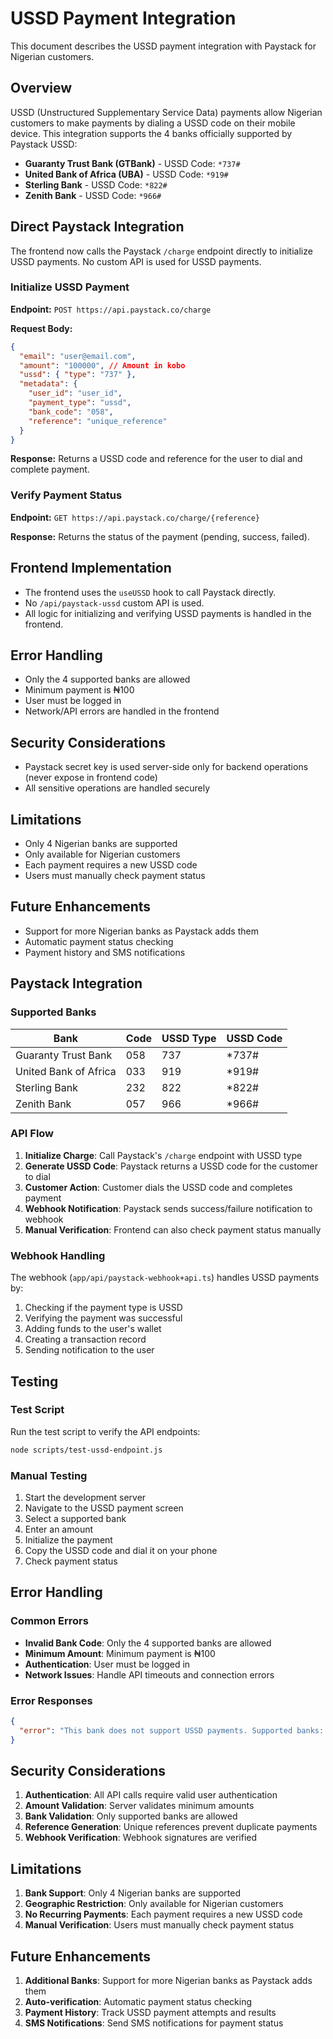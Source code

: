 # USSD Payment Integration

This document describes the USSD payment integration with Paystack for Nigerian customers.

## Overview

USSD (Unstructured Supplementary Service Data) payments allow Nigerian customers to make payments by dialing a USSD code on their mobile device. This integration supports the 4 banks officially supported by Paystack USSD:

- **Guaranty Trust Bank (GTBank)** - USSD Code: `*737#`
- **United Bank of Africa (UBA)** - USSD Code: `*919#`
- **Sterling Bank** - USSD Code: `*822#`
- **Zenith Bank** - USSD Code: `*966#`

## Direct Paystack Integration

The frontend now calls the Paystack `/charge` endpoint directly to initialize USSD payments. No custom API is used for USSD payments.

### Initialize USSD Payment

**Endpoint:** `POST https://api.paystack.co/charge`

**Request Body:**
```json
{
  "email": "user@email.com",
  "amount": "100000", // Amount in kobo
  "ussd": { "type": "737" },
  "metadata": {
    "user_id": "user_id",
    "payment_type": "ussd",
    "bank_code": "058",
    "reference": "unique_reference"
  }
}
```

**Response:**
Returns a USSD code and reference for the user to dial and complete payment.

### Verify Payment Status

**Endpoint:** `GET https://api.paystack.co/charge/{reference}`

**Response:**
Returns the status of the payment (pending, success, failed).

## Frontend Implementation

- The frontend uses the `useUSSD` hook to call Paystack directly.
- No `/api/paystack-ussd` custom API is used.
- All logic for initializing and verifying USSD payments is handled in the frontend.

## Error Handling

- Only the 4 supported banks are allowed
- Minimum payment is ₦100
- User must be logged in
- Network/API errors are handled in the frontend

## Security Considerations

- Paystack secret key is used server-side only for backend operations (never expose in frontend code)
- All sensitive operations are handled securely

## Limitations

- Only 4 Nigerian banks are supported
- Only available for Nigerian customers
- Each payment requires a new USSD code
- Users must manually check payment status

## Future Enhancements

- Support for more Nigerian banks as Paystack adds them
- Automatic payment status checking
- Payment history and SMS notifications

## Paystack Integration

### Supported Banks

| Bank | Code | USSD Type | USSD Code |
|------|------|-----------|-----------|
| Guaranty Trust Bank | 058 | 737 | *737# |
| United Bank of Africa | 033 | 919 | *919# |
| Sterling Bank | 232 | 822 | *822# |
| Zenith Bank | 057 | 966 | *966# |

### API Flow

1. **Initialize Charge**: Call Paystack's `/charge` endpoint with USSD type
2. **Generate USSD Code**: Paystack returns a USSD code for the customer to dial
3. **Customer Action**: Customer dials the USSD code and completes payment
4. **Webhook Notification**: Paystack sends success/failure notification to webhook
5. **Manual Verification**: Frontend can also check payment status manually

### Webhook Handling

The webhook (`app/api/paystack-webhook+api.ts`) handles USSD payments by:

1. Checking if the payment type is USSD
2. Verifying the payment was successful
3. Adding funds to the user's wallet
4. Creating a transaction record
5. Sending notification to the user

## Testing

### Test Script

Run the test script to verify the API endpoints:

```bash
node scripts/test-ussd-endpoint.js
```

### Manual Testing

1. Start the development server
2. Navigate to the USSD payment screen
3. Select a supported bank
4. Enter an amount
5. Initialize the payment
6. Copy the USSD code and dial it on your phone
7. Check payment status

## Error Handling

### Common Errors

- **Invalid Bank Code**: Only the 4 supported banks are allowed
- **Minimum Amount**: Minimum payment is ₦100
- **Authentication**: User must be logged in
- **Network Issues**: Handle API timeouts and connection errors

### Error Responses

```json
{
  "error": "This bank does not support USSD payments. Supported banks: GTBank, UBA, Sterling Bank, Zenith Bank"
}
```

## Security Considerations

1. **Authentication**: All API calls require valid user authentication
2. **Amount Validation**: Server validates minimum amounts
3. **Bank Validation**: Only supported banks are allowed
4. **Reference Generation**: Unique references prevent duplicate payments
5. **Webhook Verification**: Webhook signatures are verified

## Limitations

1. **Bank Support**: Only 4 Nigerian banks are supported
2. **Geographic Restriction**: Only available for Nigerian customers
3. **No Recurring Payments**: Each payment requires a new USSD code
4. **Manual Verification**: Users must manually check payment status

## Future Enhancements

1. **Additional Banks**: Support for more Nigerian banks as Paystack adds them
2. **Auto-verification**: Automatic payment status checking
3. **Payment History**: Track USSD payment attempts and results
4. **SMS Notifications**: Send SMS notifications for payment status 